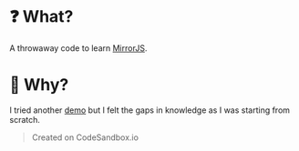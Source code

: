 # ❓ What?
A throwaway code to learn [MirrorJS](https://github.com/mirrorjs/mirror).

# 🤔 Why?
I tried another [demo](https://github.com/dance2die/throwaway.mirrorx) but I felt the gaps in knowledge as I was starting from scratch.

> Created on CodeSandbox.io

